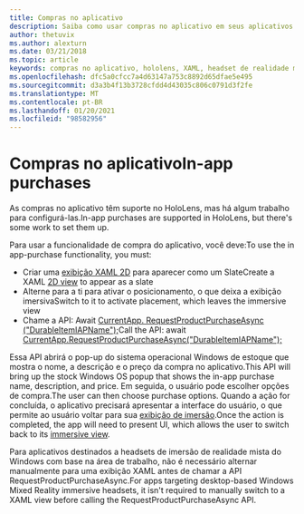 ```yaml
---
title: Compras no aplicativo
description: Saiba como usar compras no aplicativo em seus aplicativos de realidade misturada com exibições de XAML 2D e pop-up de ações do SO Windows.
author: thetuvix
ms.author: alexturn
ms.date: 03/21/2018
ms.topic: article
keywords: compras no aplicativo, hololens, XAML, headset de realidade misturada, headset de realidade mista do Windows, headset da realidade virtual
ms.openlocfilehash: dfc5a0cfcc7a4d63147a753c8892d65dfae5e495
ms.sourcegitcommit: d3a3b4f13b3728cfdd4d43035c806c0791d3f2fe
ms.translationtype: MT
ms.contentlocale: pt-BR
ms.lasthandoff: 01/20/2021
ms.locfileid: "98582956"
---
```

# <a name="in-app-purchases"></a><span data-ttu-id="20d5a-104">Compras no aplicativo</span><span class="sxs-lookup"><span data-stu-id="20d5a-104">In-app purchases</span></span>

<span data-ttu-id="20d5a-105">As compras no aplicativo têm suporte no HoloLens, mas há algum trabalho para configurá-las.</span><span class="sxs-lookup"><span data-stu-id="20d5a-105">In-app purchases are supported in HoloLens, but there's some work to set them up.</span></span>

<span data-ttu-id="20d5a-106">Para usar a funcionalidade de compra do aplicativo, você deve:</span><span class="sxs-lookup"><span data-stu-id="20d5a-106">To use the in app-purchase functionality, you must:</span></span>
* <span data-ttu-id="20d5a-107">Criar uma [exibição XAML 2D](../design/app-views.md) para aparecer como um Slate</span><span class="sxs-lookup"><span data-stu-id="20d5a-107">Create a XAML [2D view](../design/app-views.md) to appear as a slate</span></span>
* <span data-ttu-id="20d5a-108">Alterne para a ti para ativar o posicionamento, o que deixa a exibição imersiva</span><span class="sxs-lookup"><span data-stu-id="20d5a-108">Switch to it to activate placement, which leaves the immersive view</span></span>
* <span data-ttu-id="20d5a-109">Chame a API: Await [CurrentApp. RequestProductPurchaseAsync ("DurableItemIAPName");](/uwp/api/windows.applicationmodel.store.currentapp#Windows_ApplicationModel_Store_CurrentApp_RequestProductPurchaseAsync_System_String_)</span><span class="sxs-lookup"><span data-stu-id="20d5a-109">Call the API: await [CurrentApp.RequestProductPurchaseAsync("DurableItemIAPName");](/uwp/api/windows.applicationmodel.store.currentapp#Windows_ApplicationModel_Store_CurrentApp_RequestProductPurchaseAsync_System_String_)</span></span>

<span data-ttu-id="20d5a-110">Essa API abrirá o pop-up do sistema operacional Windows de estoque que mostra o nome, a descrição e o preço da compra no aplicativo.</span><span class="sxs-lookup"><span data-stu-id="20d5a-110">This API will bring up the stock Windows OS popup that shows the in-app purchase name, description, and price.</span></span> <span data-ttu-id="20d5a-111">Em seguida, o usuário pode escolher opções de compra.</span><span class="sxs-lookup"><span data-stu-id="20d5a-111">The user can then choose purchase options.</span></span> <span data-ttu-id="20d5a-112">Quando a ação for concluída, o aplicativo precisará apresentar a interface do usuário, o que permite ao usuário voltar para sua [exibição de imersão](../design/app-views.md).</span><span class="sxs-lookup"><span data-stu-id="20d5a-112">Once the action is completed, the app will need to present UI, which allows the user to switch back to its [immersive view](../design/app-views.md).</span></span>

<span data-ttu-id="20d5a-113">Para aplicativos destinados a headsets de imersão de realidade mista do Windows com base na área de trabalho, não é necessário alternar manualmente para uma exibição XAML antes de chamar a API RequestProductPurchaseAsync.</span><span class="sxs-lookup"><span data-stu-id="20d5a-113">For apps targeting desktop-based Windows Mixed Reality immersive headsets, it isn't required to manually switch to a XAML view before calling the RequestProductPurchaseAsync API.</span></span>